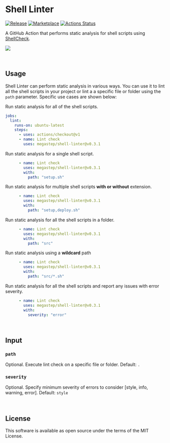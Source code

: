 # Shell Linter

[![Release](https://img.shields.io/github/release/azohra/shell-linter.svg)](https://github.com/azohra/shell-linter/releases)
[![Marketplace](https://img.shields.io/badge/GitHub-Marketplace-red.svg)](https://github.com/marketplace/actions/shell-linter)
[![Actions Status](https://github.com/azohra/shell-linter/workflows/CI-workflow/badge.svg)](https://github.com/azohra/shell-linter/actions?query=branch%3Adevelop)


A GitHub Action that performs static analysis for shell scripts using [ShellCheck](https://github.com/koalaman/shellcheck).

![](docs/images/preview.png)

<br>

## Usage

Shell Linter can perform static analysis in various ways. You can use it to lint all the shell scripts in your project or lint a a specific file or folder using the `path` parameter. Specific use cases are shown below:

Run static analysis for all of the shell scripts.
```yml
jobs:
  lint:
    runs-on: ubuntu-latest
    steps:
      - uses: actions/checkout@v1
      - name: Lint check
        uses: megastep/shell-linter@v0.3.1
```

Run static analysis for a single shell script.
```yml
      - name: Lint check
        uses: megastep/shell-linter@v0.3.1
        with:
          path: "setup.sh"
```

Run static analysis for multiple shell scripts **with or without** extension.
```yml
      - name: Lint check
        uses: megastep/shell-linter@v0.3.1
        with:
          path: "setup,deploy.sh"
```

Run static analysis for all the shell scripts in a folder.
```yml
      - name: Lint check
        uses: megastep/shell-linter@v0.3.1
        with:
          path: "src"
```

Run static analysis using a **wildcard** path
```yml
      - name: Lint check
        uses: megastep/shell-linter@v0.3.1
        with:
          path: "src/*.sh"
```

Run static analysis for all the shell scripts and report any issues with error severity.
```yml
      - name: Lint check
        uses: megastep/shell-linter@v0.3.1
        with:
          severity: "error"
```

<br>

## Input

### `path`

Optional. Execute lint check on a specific file or folder. Default: `.`

### `severity`

Optional. Specify minimum severity of errors to consider [style, info, warning, error]. Default: `style`

<br>

## License
This software is available as open source under the terms of the MIT License.
